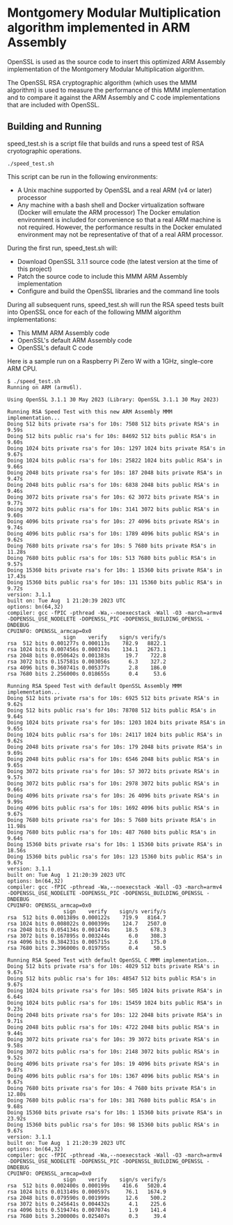 # Montgomery Modular Multiplication algorithm implemented in ARM Assembly

OpenSSL is used as the source code to insert this optimized ARM Assembly implementation of the Montgomery Modular Multiplication algorithm.

The OpenSSL RSA cryptographic algorithm (which uses the MMM algorithm) is used to measure the performance of this MMM implementation and to compare it against the ARM Assembly and C code implementations that are included with OpenSSL.

## Building and Running

speed_test.sh is a script file that builds and runs a speed test of RSA cryotographic operations.
```
./speed_test.sh
```

This script can be run in the following environments:
* A Unix machine supported by OpenSSL and a real ARM (v4 or later) processor
* Any machine with a bash shell and Docker virtualization software (Docker will emulate the ARM processor)
The Docker emulation environment is included for convenience so that a real ARM machine is not required. However, the performance results in the Docker emulated environment may not be representative of that of a real ARM processor.

During the first run, speed_test.sh will:
* Download OpenSSL 3.1.1 source code (the latest version at the time of this project)
* Patch the source code to include this MMM ARM Assembly implementation
* Configure and build the OpenSSL libraries and the command line tools

During all subsequent runs, speed_test.sh will run the RSA speed tests built into OpenSSL once for each of the following MMM algorithm implementations:
* This MMM ARM Assembly code
* OpenSSL's default ARM Assembly code
* OpenSSL's default C code

Here is a sample run on a Raspberry Pi Zero W with a 1GHz, single-core ARM CPU.
```
$ ./speed_test.sh
Running on ARM (armv6l).

Using OpenSSL 3.1.1 30 May 2023 (Library: OpenSSL 3.1.1 30 May 2023)

Running RSA Speed Test with this new ARM Assembly MMM implementation...
Doing 512 bits private rsa's for 10s: 7508 512 bits private RSA's in 9.59s
Doing 512 bits public rsa's for 10s: 84692 512 bits public RSA's in 9.60s
Doing 1024 bits private rsa's for 10s: 1297 1024 bits private RSA's in 9.67s
Doing 1024 bits public rsa's for 10s: 25822 1024 bits public RSA's in 9.66s
Doing 2048 bits private rsa's for 10s: 187 2048 bits private RSA's in 9.47s
Doing 2048 bits public rsa's for 10s: 6838 2048 bits public RSA's in 9.46s
Doing 3072 bits private rsa's for 10s: 62 3072 bits private RSA's in 9.77s
Doing 3072 bits public rsa's for 10s: 3141 3072 bits public RSA's in 9.60s
Doing 4096 bits private rsa's for 10s: 27 4096 bits private RSA's in 9.74s
Doing 4096 bits public rsa's for 10s: 1789 4096 bits public RSA's in 9.62s
Doing 7680 bits private rsa's for 10s: 5 7680 bits private RSA's in 11.28s
Doing 7680 bits public rsa's for 10s: 513 7680 bits public RSA's in 9.57s
Doing 15360 bits private rsa's for 10s: 1 15360 bits private RSA's in 17.43s
Doing 15360 bits public rsa's for 10s: 131 15360 bits public RSA's in 9.72s
version: 3.1.1
built on: Tue Aug  1 21:20:39 2023 UTC
options: bn(64,32)
compiler: gcc -fPIC -pthread -Wa,--noexecstack -Wall -O3 -march=armv4 -DOPENSSL_USE_NODELETE -DOPENSSL_PIC -DOPENSSL_BUILDING_OPENSSL -DNDEBUG
CPUINFO: OPENSSL_armcap=0x0
                  sign    verify    sign/s verify/s
rsa  512 bits 0.001277s 0.000113s    782.9   8822.1
rsa 1024 bits 0.007456s 0.000374s    134.1   2673.1
rsa 2048 bits 0.050642s 0.001383s     19.7    722.8
rsa 3072 bits 0.157581s 0.003056s      6.3    327.2
rsa 4096 bits 0.360741s 0.005377s      2.8    186.0
rsa 7680 bits 2.256000s 0.018655s      0.4     53.6

Running RSA Speed Test with default OpenSSL Assembly MMM implementation...
Doing 512 bits private rsa's for 10s: 6925 512 bits private RSA's in 9.62s
Doing 512 bits public rsa's for 10s: 78708 512 bits public RSA's in 9.64s
Doing 1024 bits private rsa's for 10s: 1203 1024 bits private RSA's in 9.65s
Doing 1024 bits public rsa's for 10s: 24117 1024 bits public RSA's in 9.62s
Doing 2048 bits private rsa's for 10s: 179 2048 bits private RSA's in 9.69s
Doing 2048 bits public rsa's for 10s: 6546 2048 bits public RSA's in 9.65s
Doing 3072 bits private rsa's for 10s: 57 3072 bits private RSA's in 9.57s
Doing 3072 bits public rsa's for 10s: 2978 3072 bits public RSA's in 9.66s
Doing 4096 bits private rsa's for 10s: 26 4096 bits private RSA's in 9.99s
Doing 4096 bits public rsa's for 10s: 1692 4096 bits public RSA's in 9.67s
Doing 7680 bits private rsa's for 10s: 5 7680 bits private RSA's in 11.98s
Doing 7680 bits public rsa's for 10s: 487 7680 bits public RSA's in 9.64s
Doing 15360 bits private rsa's for 10s: 1 15360 bits private RSA's in 18.56s
Doing 15360 bits public rsa's for 10s: 123 15360 bits public RSA's in 9.67s
version: 3.1.1
built on: Tue Aug  1 21:20:39 2023 UTC
options: bn(64,32)
compiler: gcc -fPIC -pthread -Wa,--noexecstack -Wall -O3 -march=armv4 -DOPENSSL_USE_NODELETE -DOPENSSL_PIC -DOPENSSL_BUILDING_OPENSSL -DNDEBUG
CPUINFO: OPENSSL_armcap=0x0
                  sign    verify    sign/s verify/s
rsa  512 bits 0.001389s 0.000122s    719.9   8164.7
rsa 1024 bits 0.008022s 0.000399s    124.7   2507.0
rsa 2048 bits 0.054134s 0.001474s     18.5    678.3
rsa 3072 bits 0.167895s 0.003244s      6.0    308.3
rsa 4096 bits 0.384231s 0.005715s      2.6    175.0
rsa 7680 bits 2.396000s 0.019795s      0.4     50.5

Running RSA Speed Test with default OpenSSL C MMM implementation...
Doing 512 bits private rsa's for 10s: 4029 512 bits private RSA's in 9.67s
Doing 512 bits public rsa's for 10s: 48547 512 bits public RSA's in 9.67s
Doing 1024 bits private rsa's for 10s: 505 1024 bits private RSA's in 6.64s
Doing 1024 bits public rsa's for 10s: 15459 1024 bits public RSA's in 9.23s
Doing 2048 bits private rsa's for 10s: 122 2048 bits private RSA's in 9.71s
Doing 2048 bits public rsa's for 10s: 4722 2048 bits public RSA's in 9.44s
Doing 3072 bits private rsa's for 10s: 39 3072 bits private RSA's in 9.58s
Doing 3072 bits public rsa's for 10s: 2148 3072 bits public RSA's in 9.52s
Doing 4096 bits private rsa's for 10s: 19 4096 bits private RSA's in 9.87s
Doing 4096 bits public rsa's for 10s: 1367 4096 bits public RSA's in 9.67s
Doing 7680 bits private rsa's for 10s: 4 7680 bits private RSA's in 12.80s
Doing 7680 bits public rsa's for 10s: 381 7680 bits public RSA's in 9.68s
Doing 15360 bits private rsa's for 10s: 1 15360 bits private RSA's in 23.92s
Doing 15360 bits public rsa's for 10s: 98 15360 bits public RSA's in 9.67s
version: 3.1.1
built on: Tue Aug  1 21:20:39 2023 UTC
options: bn(64,32)
compiler: gcc -fPIC -pthread -Wa,--noexecstack -Wall -O3 -march=armv4 -DOPENSSL_USE_NODELETE -DOPENSSL_PIC -DOPENSSL_BUILDING_OPENSSL -DNDEBUG
CPUINFO: OPENSSL_armcap=0x0
                  sign    verify    sign/s verify/s
rsa  512 bits 0.002400s 0.000199s    416.6   5020.4
rsa 1024 bits 0.013149s 0.000597s     76.1   1674.9
rsa 2048 bits 0.079590s 0.001999s     12.6    500.2
rsa 3072 bits 0.245641s 0.004432s      4.1    225.6
rsa 4096 bits 0.519474s 0.007074s      1.9    141.4
rsa 7680 bits 3.200000s 0.025407s      0.3     39.4
```
